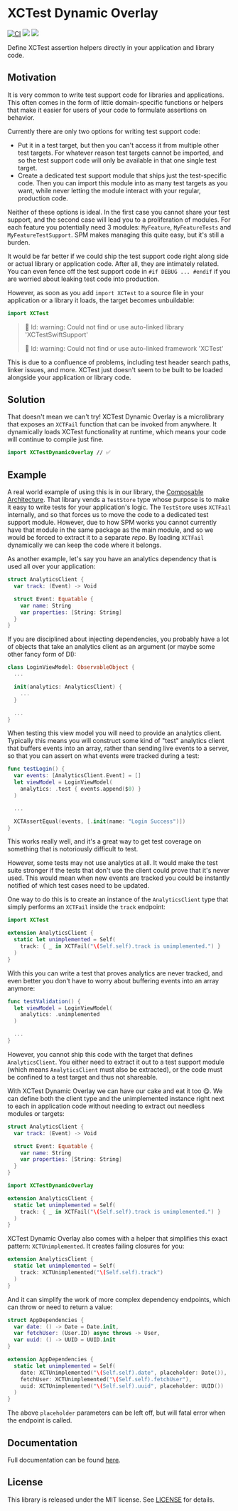 # XCTest Dynamic Overlay

[![CI](https://github.com/pointfreeco/xctest-dynamic-overlay/actions/workflows/ci.yml/badge.svg)](https://github.com/pointfreeco/xctest-dynamic-overlay/actions/workflows/ci.yml)
[![](https://img.shields.io/endpoint?url=https%3A%2F%2Fswiftpackageindex.com%2Fapi%2Fpackages%2Fpointfreeco%2Fxctest-dynamic-overlay%2Fbadge%3Ftype%3Dswift-versions)](https://swiftpackageindex.com/pointfreeco/xctest-dynamic-overlay)
[![](https://img.shields.io/endpoint?url=https%3A%2F%2Fswiftpackageindex.com%2Fapi%2Fpackages%2Fpointfreeco%2Fxctest-dynamic-overlay%2Fbadge%3Ftype%3Dplatforms)](https://swiftpackageindex.com/pointfreeco/xctest-dynamic-overlay)

Define XCTest assertion helpers directly in your application and library code.

## Motivation

It is very common to write test support code for libraries and applications. This often comes in the form of little domain-specific functions or helpers that make it easier for users of your code to formulate assertions on behavior.

Currently there are only two options for writing test support code:

* Put it in a test target, but then you can't access it from multiple other test targets. For whatever reason test targets cannot be imported, and so the test support code will only be available in that one single test target.
* Create a dedicated test support module that ships just the test-specific code. Then you can import this module into as many test targets as you want, while never letting the module interact with your regular, production code.

Neither of these options is ideal. In the first case you cannot share your test support, and the second case will lead you to a proliferation of modules. For each feature you potentially need 3 modules: `MyFeature`, `MyFeatureTests` and `MyFeatureTestSupport`. SPM makes managing this quite easy, but it's still a burden.

It would be far better if we could ship the test support code right along side or actual library or application code. After all, they are intimately related. You can even fence off the test support code in `#if DEBUG ... #endif` if you are worried about leaking test code into production.

However, as soon as you add `import XCTest` to a source file in your application or a library it loads, the target becomes unbuildable:

```swift
import XCTest
```

> 🛑 ld: warning: Could not find or use auto-linked library 'XCTestSwiftSupport'
>
> 🛑 ld: warning: Could not find or use auto-linked framework 'XCTest'

This is due to a confluence of problems, including test header search paths, linker issues, and more. XCTest just doesn't seem to be built to be loaded alongside your application or library code.

## Solution

That doesn't mean we can't try! XCTest Dynamic Overlay is a microlibrary that exposes an `XCTFail` function that can be invoked from anywhere. It dynamically loads XCTest functionality at runtime, which means your code will continue to compile just fine.

```swift
import XCTestDynamicOverlay // ✅
```

## Example

A real world example of using this is in our library, the [Composable Architecture](https://github.com/pointfreeco/swift-composable-architecture). That library vends a `TestStore` type whose purpose is to make it easy to write tests for your application's logic. The `TestStore` uses `XCTFail` internally, and so that forces us to move the code to a dedicated test support module. However, due to how SPM works you cannot currently have that module in the same package as the main module, and so we would be forced to extract it to a separate _repo_. By loading `XCTFail` dynamically we can keep the code where it belongs.

As another example, let's say you have an analytics dependency that is used all over your application:

```swift
struct AnalyticsClient {
  var track: (Event) -> Void

  struct Event: Equatable {
    var name: String
    var properties: [String: String]
  }
}
```

If you are disciplined about injecting dependencies, you probably have a lot of objects that take an analytics client as an argument (or maybe some other fancy form of DI):

```swift
class LoginViewModel: ObservableObject {
  ...

  init(analytics: AnalyticsClient) {
    ...
  }

  ...
}
```

When testing this view model you will need to provide an analytics client. Typically this means you will construct some kind of "test" analytics client that buffers events into an array, rather than sending live events to a server, so that you can assert on what events were tracked during a test:

```swift
func testLogin() {
  var events: [AnalyticsClient.Event] = []
  let viewModel = LoginViewModel(
    analytics: .test { events.append($0) }
  )

  ...

  XCTAssertEqual(events, [.init(name: "Login Success")])
}
```

This works really well, and it's a great way to get test coverage on something that is notoriously difficult to test.

However, some tests may not use analytics at all. It would make the test suite stronger if the tests that don't use the client could prove that it's never used. This would mean when new events are tracked you could be instantly notified of which test cases need to be updated.

One way to do this is to create an instance of the `AnalyticsClient` type that simply performs an `XCTFail` inside the `track` endpoint:

```swift
import XCTest

extension AnalyticsClient {
  static let unimplemented = Self(
    track: { _ in XCTFail("\(Self.self).track is unimplemented.") }
  )
}
```

With this you can write a test that proves analytics are never tracked, and even better you don't have to worry about buffering events into an array anymore:

```swift
func testValidation() {
  let viewModel = LoginViewModel(
    analytics: .unimplemented
  )

  ...
}
```

However, you cannot ship this code with the target that defines `AnalyticsClient`. You either need to extract it out to a test support module (which means `AnalyticsClient` must also be extracted), or the code must be confined to a test target and thus not shareable.

With XCTest Dynamic Overlay we can have our cake and eat it too 😋. We can define both the client type and the unimplemented instance right next to each in application code without needing to extract out needless modules or targets:

```swift
struct AnalyticsClient {
  var track: (Event) -> Void

  struct Event: Equatable {
    var name: String
    var properties: [String: String]
  }
}

import XCTestDynamicOverlay

extension AnalyticsClient {
  static let unimplemented = Self(
    track: { _ in XCTFail("\(Self.self).track is unimplemented.") }
  )
}
```

XCTest Dynamic Overlay also comes with a helper that simplifies this exact pattern: `XCTUnimplemented`. It creates failing closures for you:

```swift
extension AnalyticsClient {
  static let unimplemented = Self(
    track: XCTUnimplemented("\(Self.self).track")
  )
}
```

And it can simplify the work of more complex dependency endpoints, which can throw or need to return a value:

```swift
struct AppDependencies {
  var date: () -> Date = Date.init,
  var fetchUser: (User.ID) async throws -> User,
  var uuid: () -> UUID = UUID.init
}

extension AppDependencies {
  static let unimplemented = Self(
    date: XCTUnimplemented("\(Self.self).date", placeholder: Date()),
    fetchUser: XCTUnimplemented("\(Self.self).fetchUser"),
    uuid: XCTUnimplemented("\(Self.self).uuid", placeholder: UUID())
  )
}
```

The above `placeholder` parameters can be left off, but will fatal error when the endpoint is called.

## Documentation 

Full documentation can be found [here][docs].

## License

This library is released under the MIT license. See [LICENSE](LICENSE) for details.

[docs]: https://pointfreeco.github.io/xctest-dynamic-overlay/main/documentation/xctestdynamicoverlay
